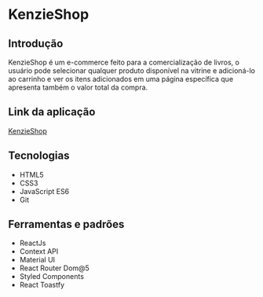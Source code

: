 # KenzieShop

## Introdução

<p>KenzieShop é um e-commerce feito para a comercialização de livros, o usuário pode selecionar qualquer produto disponível na vitrine e adicioná-lo ao carrinho e ver os itens adicionados em uma página específica que apresenta também o valor total da compra.</p>

## Link da aplicação

<a href="https://react-entrega-s3-kenzishop-com-context-api-brendosousa.vercel.app/">KenzieShop</a>

## Tecnologias

<ul> 
  <li>HTML5</li>
  <li>CSS3</li>
  <li>JavaScript ES6</li>
  <li>Git</li>
</ul>

## Ferramentas e padrões

<ul> 
  <li>ReactJs</li>
  <li>Context API</li>
  <li>Material UI</li>
  <li>React Router Dom@5</li>
  <li>Styled Components</li>
  <li>React Toastfy</li>
</ul>
